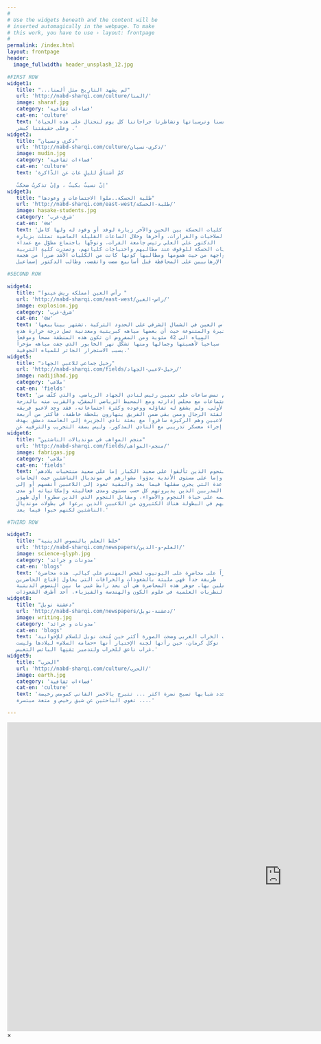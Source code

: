 ```yaml
---
#
# Use the widgets beneath and the content will be
# inserted automagically in the webpage. To make
# this work, you have to use › layout: frontpage
#
permalink: /index.html
layout: frontpage
header:
  image_fullwidth: header_unsplash_12.jpg

#FIRST ROW
widget1:
   title: "...لم يشهد التاريخ مثل ألمنا"
   url: 'http://nabd-sharqi.com/culture/المنا/'
   image: sharaf.jpg
   category: 'فضاءات ثقافية'
   cat-en: 'culture'
   text: 'نحتضر بأنفسنا وترسباتها وتشاطرنا جراحاتنا كل يوم لنحتال على هذه الحياة
   وعلى حقيقتنا كبشر .'
widget2:
   title: "ذكرى ونسيان"
   url: 'http://nabd-sharqi.com/culture/ذكرى-نسيان/'
   image: mudin.jpg
   category: 'فضاءات ثقافية'
   cat-en: 'culture'
   text: 'كمْ أشتاقُ لليلٍ غابَ عن الذّاكرة

   إنْ نسيتُ بكيتُ ، وإنْ تذكرتُ ضحكتُ'
widget3:
   title: "طلبة الحسكة..ملوا الاجتماعات و وعودها"
   url: 'http://nabd-sharqi.com/east-west/طلبة-الحسكة/'
   image: hasake-students.jpg
   category: 'شرق-غرب'
   cat-en: 'ew'
   text: 'تستقبل كليات الحسكة بين الحين والآخر زيارة لوفد أو وفود له ولها كامل
   الصلاحيات والقرارات، وآخرها وخلال الساعات القليلة الماضية تمثلت بزيارة
   الدكتور علي العلي رئيس جامعة الفرات، وتوجّها باجتماع مطوّل مع عمداء
   كليات الحسكة للوقوف عند مطالبهم واحتياجات كلياتهم، وتصدرت كلية التربية
   الواجهة من حيث همومها ومطالبها كونها كانت من الكليات الأشد ضرراً من هجمة
   الإرهابيين على المحافظة قبل أسابيع مضت وانقضت، وطالب الدكتور إسماعيل'

#SECOND ROW

widget4:
   title: "(رأس العين (مملكة ريش عينو "
   url: 'http://nabd-sharqi.com/east-west/راس-العين/'
   image: explosion.jpg
   category: 'شرق-غرب'
   cat-en: 'ew'
   text: 'تقع رأس العين في الشمال الشرقي على الحدود التركية .تشتهر بينابيعها
   الكثيرة والمتنوعة حيث أن بعضها مياهه كبريتية ومعدنية تصل درجة حرارة هذه
   المياه الى 42 مئوية ومن المفروض ان تكون هذه المنطقة مصحاً وموقعاً
   سياحياً لأهميتها وجمالها ومنها تشكّل نهر الخابور الذي جفت مياهه مؤخراً
   بسبب الاستجرار الجائر للمياه الجوفية.'
widget5:
   title: "رحيل جماعي للاعبي الجهاد"
   url: 'http://nabd-sharqi.com/fields/رحيل-لاعبي-الجهاد/'
   image: nadijihad.jpg
   category: 'ملاعب'
   cat-en: 'fields'
   text: 'م تمض ساعات على تعيين رئيس لنادي الجهاد الرياضي، والذي كثّف من
   الاجتماعات مع مجلس إدارته ومع المحيط الرياضي المقرّب والقريب منه بالدرجة
   الأولى، ولم يشفع له تفاؤله ووعوده وكثرة اجتماعاته، فقد وجد لاعبو فريقه
   لفئة الرجال وممن بقي ضمن الفريق ينهارون بلحظة خاطفة، فأكثر من أربعة
   لاعبين وهم الركيزة سافروا مع بعثة نادي الجزيرة إلى العاصمة دمشق بهدف
   إجراء معسكر تدريبي مع النادي المذكور، وليس بصفة التجريب والترفيه عن'
widget6:
   title: "منجم المواهب في مونديالات الناشئين"
   url: 'http://nabd-sharqi.com/fields/منجم-المواهب/'
   image: fabrigas.jpg
   category: 'ملاعب'
   cat-en: 'fields'
   text: 'عشرات النجوم الذين تألقوا على صعيد الكبار إما على صعيد منتخبات بلادهم
   وإما على مستوى الأندية بدؤوا مشوارهم في مونديال الناشئين حيث الخامات
   الواعدة التي يجري صقلها فيما بعد والبقية تعود إلى اللاعبين أنفسهم أو إلى
   المدربين الذين يديرونهم كل حسب مستوى ومدى فعاليته وإمكانياته أو مدى
   تأقلمه على حياة النجوم والأضواء، ومقابل النجوم الذي الذين سطروا أول ظهور
   لهم في البطولة هناك الكثيرون من اللاعبين الذين برعوا في بطولات مونديال
   الناشئين لكنهم خبوا فيما بعد.'

#THIRD ROW

widget7:
   title: "خلط العلم بالنصوص الدينية"
   url: 'http://nabd-sharqi.com/newspapers/العلم-و-الدين/'
   image: science-glyph.jpg
   category: 'مدونات و جرائد'
   cat-en: 'blogs'
   text: 'قعت مؤخراً على محاضرة على اليوتيوب لشخص المهندس علي كيالي. هذه محاضرة
   طريفة جداً فهي مليئة بالشعوذات والخرافات التي يحاول إقناع الحاضرين
   المغفلين بها. جوهر هذه المحاضرة هي أن يجد رابط غبي ما بين النصوص الدينية
   والنظريات العلمية في علوم الكون والهندسة والفيزياء. أحد أظرف الشعوذات'
widget8:
   title: "دعشنة نوبل"
   url: 'http://nabd-sharqi.com/newspapers/دعشنة-نوبل/'
   image: writing.jpg
   category: 'مدونات و جرائد'
   cat-en: 'blogs'
   text: 'منذ ثورات الخراب العربي وضحت الصورة أكثر حين مُنحت نوبل للسلام للإخوانية
   توكل كرمان، حين رأتها لجنة الإختيار أنها «حمامة السلام» لبلادها وليست
   غراب ناعق للخراب ولتدمير يَمَنِها البائس التعيس.'
widget9:
   title: "الحرب"
   url: 'http://nabd-sharqi.com/culture/الحرب/'
   image: earth.jpg
   category: 'فضاءات ثقافية'
   cat-en: 'culture'
   text: 'الحرب تجدد شبابها تصبح نضرة اكثر ... تتبرج بالاحمر القاني كمومس رخيصة
   تغوي الباحثين عن شبق رخيص و متعة مبتسرة ....'

---
```


<div id="videoModal" class="reveal-modal large" data-reveal="">
  <div class="flex-video widescreen vimeo" style="display: block;">
    <iframe width="1280" height="720" src="https://www.youtube.com/embed/3b5zCFSmVvU" frameborder="0" allowfullscreen></iframe>
  </div>
  <a class="close-reveal-modal">&#215;</a>
</div>
